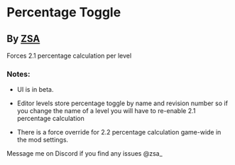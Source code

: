 # Percentage Toggle

## By [ZSA](user:6311498)

Forces 2.1 percentage calculation per level

### Notes:

- UI is in beta.

- Editor levels store percentage toggle by name and revision number so if you change the name of a level you will have to re-enable 2.1 percentage calculation
- There is a force override for 2.2 percentage calculation game-wide in the mod settings.

Message me on Discord if you find any issues <cj>@zsa\_</c>
